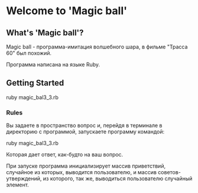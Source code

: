 # Welcome to 'Magic ball'
## What's 'Magic ball'?

Magic ball - программа-имитация волшебного шара, в фильме "Трасса 60" был похожий.

Программа написана на языке Ruby.

## Getting Started

ruby magic_bal3_3.rb

### Rules
Вы задаете в пространство вопрос и, перейдя в терминале в директорию с программой, запускаете программу командой:

ruby magic_bal3_3.rb

Которая дает ответ, как-будто на ваш вопрос.

При запуске программа инициализирует массив приветствий, случайное из которых, выводится пользователю, и массив 
советов-утверждений, из которого, так же, выводиться пользователю случайный элемент.

